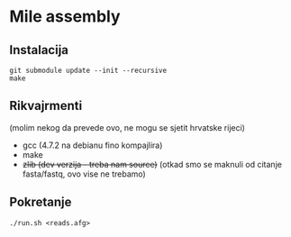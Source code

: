 Mile assembly
=============

Instalacija
-----------

    git submodule update --init --recursive
    make

Rikvajrmenti
------------
(molim nekog da prevede ovo, ne mogu se sjetit hrvatske rijeci)
- gcc (4.7.2 na debianu fino kompajlira)
- make
- ~~zlib (dev verzija - treba nam source)~~ (otkad smo se maknuli od citanje fasta/fastq, ovo vise ne trebamo)

Pokretanje
----------
    ./run.sh <reads.afg>
